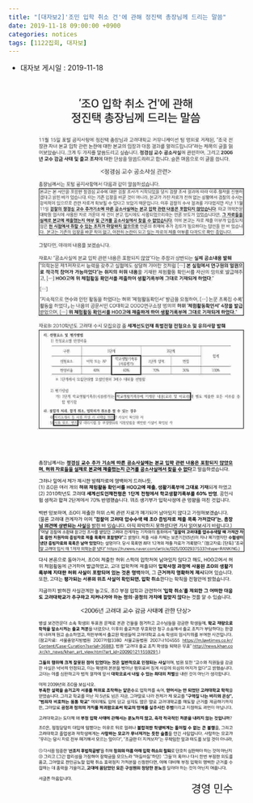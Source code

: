 ```yaml
---
title: "[대자보2]'조민 입학 취소 건'에 관해 정진택 총장님께 드리는 말씀"
date: 2019-11-18 09:00:00 +0900
categories: notices
tags: [1122집회, 대자보]
---
```


* 대자보 게시일 : 2019-11-18

![](/asset/image/wp02-01.jpg) 
![](/asset/image/wp02-02.jpg) 
